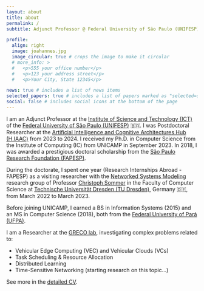 ```yaml
---
layout: about
title: about
permalink: /
subtitle: Adjunct Professor @ Federal University of São Paulo (UNIFESP), Sâo José dos Campos, Brazil 🇧🇷.

profile:
  align: right
  image: joahannes.jpg
  image_circular: true # crops the image to make it circular
  # more_info: >
  #   <p>555 your office number</p>
  #   <p>123 your address street</p>
  #   <p>Your City, State 12345</p>

news: true # includes a list of news items
selected_papers: true # includes a list of papers marked as "selected={true}"
social: false # includes social icons at the bottom of the page
---
```


I am an Adjunct Professor at the [Institute of Science and Technology (ICT)](https://www.unifesp.br/campus/sjc/) of the [Federal University of São Paulo (UNIFESP)](https://www.unifesp.br/) 🇧🇷.
I was Postdoctoral Researcher at the [Artificial Intelligence and Cognitive Architectures Hub (H.IAAC)](https://hiaac.unicamp.br/) from 2023 to 2024. I received my Ph.D. in Computer Science from the Institute of Computing (IC) from UNICAMP in September 2023. In 2018, I was awarded a prestigious doctoral scholarship from the [São Paulo Research Foundation (FAPESP)][6].

During the doctorate, I spent one year (Research Internships Abroad - FAPESP) as a visiting researcher with the [Networked Systems Modeling][3] research group of Professor [Christoph Sommer][5] in the Faculty of Computer Science at [Technische Universität Dresden (TU Dresden)][4], Germany 🇩🇪, from March 2022 to March 2023.

Before joining UNICAMP, I earned a BS in Information Systems (2015) and an MS in Computer Science (2018), both from the [Federal University of Pará (UFPA)][2].

I am a Researcher at the [GRECO lab](https://greco-unifesp.github.io/), investigating complex problems related to:

* Vehicular Edge Computing (VEC) and Vehicular Clouds (VCs)
* Task Scheduling & Resource Allocation
* Distributed Learning
* Time-Sensitive Networking (starting research on this topic...)

See more in the [detailed CV](http://lattes.cnpq.br/4761632587625158).

<!-- [ha-index: 87](https://www.irif.fr/~haberm/haindex.html) -->

[1]: https://ic.unicamp.br/en/
[2]: https://ppgcc.propesp.ufpa.br/
[3]: https://www.cms-labs.org/
[4]: https://tu-dresden.de/ing/informatik
[5]: https://www.cms-labs.org/people/sommer/
[6]: https://fapesp.br/
[7]: https://hiaac.unicamp.br/en/
